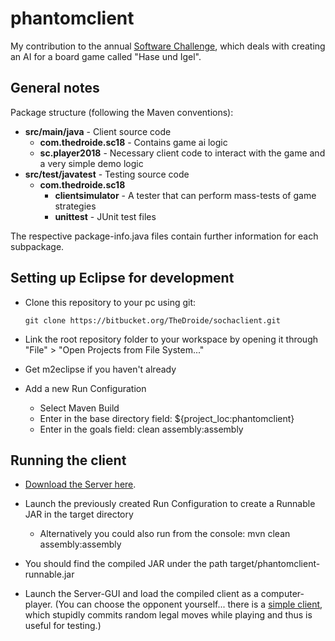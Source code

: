 # phantomclient

My contribution to the annual [Software Challenge](http://www.software-challenge.de), which
deals with creating an AI for a board game called "Hase und Igel".

## General notes

Package structure (following the Maven conventions):

* **src/main/java** - Client source code
    * **com.thedroide.sc18** - Contains game ai logic
    * **sc.player2018** - Necessary client code to interact with the game and a very simple demo logic
* **src/test/javatest** - Testing source code
    * **com.thedroide.sc18**
        * **clientsimulator** - A tester that can perform mass-tests of game strategies
        * **unittest** - JUnit test files

The respective package-info.java files contain further information for each subpackage.

## Setting up Eclipse for development

* Clone this repository to your pc using git:

      git clone https://bitbucket.org/TheDroide/sochaclient.git

* Link the root repository folder to your workspace by opening
  it through "File" > "Open Projects from File System..."
  
* Get m2eclipse if you haven't already

* Add a new Run Configuration
    * Select Maven Build
    * Enter in the base directory field: ${project_loc:phantomclient}
    * Enter in the goals field: clean assembly:assembly

## Running the client

* [Download the Server here](http://www.software-challenge.de/downloads/).
  
* Launch the previously created Run Configuration to create a Runnable JAR in the target directory
    * Alternatively you could also run from the console: mvn clean assembly:assembly
  
* You should find the compiled JAR under the path target/phantomclient-runnable.jar
  
* Launch the Server-GUI and load the compiled client as a computer-player.
  (You can choose the opponent yourself... there is a [simple client](http://www.software-challenge.de/downloads/),
  which stupidly commits random legal moves while playing and thus is useful for testing.)